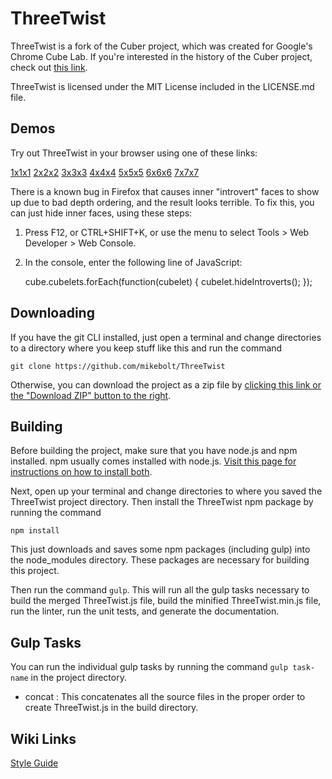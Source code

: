 # ThreeTwist

ThreeTwist is a fork of the Cuber project, which was created for Google's Chrome Cube Lab. If you're
interested in the history of the Cuber project, check out [this link](http://stewd.io/w/rubikscube).

ThreeTwist is licensed under the MIT License included in the LICENSE.md file.

## Demos

Try out ThreeTwist in your browser using one of these links:

[1x1x1](https://mikebolt.github.io/ThreeTwist/examples/example_1.html) [2x2x2](https://mikebolt.github.io/ThreeTwist/examples/example_2.html) [3x3x3](https://mikebolt.github.io/ThreeTwist/examples/example_3.html) [4x4x4](https://mikebolt.github.io/ThreeTwist/examples/example_4.html) [5x5x5](https://mikebolt.github.io/ThreeTwist/examples/example_5.html) [6x6x6](https://mikebolt.github.io/ThreeTwist/examples/example_6.html) [7x7x7](https://mikebolt.github.io/ThreeTwist/examples/example_7.html)

There is a known bug in Firefox that causes inner "introvert" faces to show up due to bad depth ordering, and the result looks terrible. To fix this, you can just hide inner faces, using these steps:

1. Press F12, or CTRL+SHIFT+K, or use the menu to select Tools > Web Developer > Web Console.

2. In the console, enter the following line of JavaScript:

    cube.cubelets.forEach(function(cubelet) { cubelet.hideIntroverts(); });

## Downloading

If you have the git CLI installed, just open a terminal and change directories to a directory where you keep stuff like this and run the command

    git clone https://github.com/mikebolt/ThreeTwist

Otherwise, you can download the project as a zip file by [clicking this link or the "Download ZIP" button to the right](https://github.com/mikebolt/ThreeTwist/archive/master.zip).

## Building

Before building the project, make sure that you have node.js and npm installed. npm usually comes installed with node.js. [Visit this page for instructions on how to install both](https://docs.npmjs.com/getting-started/installing-node).

Next, open up your terminal and change directories to where you saved the ThreeTwist project directory. Then install the ThreeTwist npm package by running the command

    npm install

This just downloads and saves some npm packages (including gulp) into the node_modules directory. These packages are necessary for building this project.

Then run the command `gulp`. This will run all the gulp tasks necessary to build the merged ThreeTwist.js file, build the minified ThreeTwist.min.js file, run the linter, run the unit tests, and generate the documentation.

## Gulp Tasks

You can run the individual gulp tasks by running the command `gulp task-name` in the project directory.

- concat : This concatenates all the source files in the proper order to create ThreeTwist.js in the build directory.

## Wiki Links

[Style Guide](https://github.com/mikebolt/ThreeTwist/wiki/Style-Guide)
